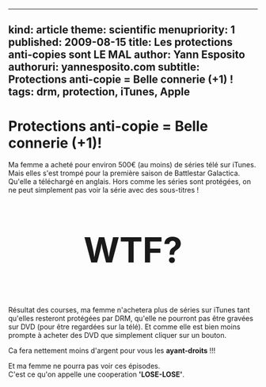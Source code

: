 -----
kind: article
theme: scientific
menupriority: 1
published: 2009-08-15
title: Les protections anti-copies sont LE MAL
author: Yann Esposito
authoruri: yannesposito.com
subtitle: Protections anti-copie = Belle connerie (+1) !
tags:  drm, protection, iTunes, Apple
-----

# Protections anti-copie = Belle connerie (+1)!

Ma femme a acheté pour environ 500€ (au moins) de séries télé sur iTunes. Mais elles s'est trompé pour la première saison de Battlestar Galactica. Qu'elle a téléchargé en anglais. Hors comme les séries sont protégées, on ne peut simplement pas voir la série avec des sous-titres !

<div class="encadre">
    <p style="text-align: center; font-size: 5em"><strong>WTF?</strong></p>
</div>

Résultat des courses, ma femme n'achetera plus de séries sur iTunes tant qu'elles resteront protégées par DRM, qu'elle ne pourront pas être gravées sur DVD (pour être regardées sur la télé). Et comme elle est bien moins prompte à acheter des DVD que simplement cliquer sur un bouton.

<div class="encadre">

Ca fera nettement moins d'argent pour vous les <strong>ayant-droits</strong>&nbsp;!!!

</div>

Et ma femme ne pourra pas voir ces épisodes. <br/>
C'est ce qu'on appelle une cooperation <strong>'LOSE-LOSE'</strong>.

